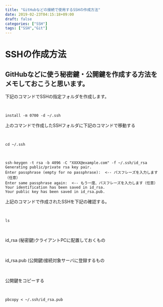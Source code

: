 ```yaml
---
title: "GitHubなどの接続で使用するSSHの作成方法"
date: 2019-02-23T04:15:18+09:00
draft: false
categories: ["SSH"]
tags: ["SSH","Git"]
---
```


# SSHの作成方法

## GitHubなどに使う秘密鍵・公開鍵を作成する方法をメモしておこうと思います。

下記のコマンドでSSHの指定フォルダを作成します。

<br>


``` commnd:
install -m 0700 -d ~/.ssh
```     

上のコマンドで作成したSSHフォルダに下記のコマンドで移動する

<br>

``` commnd:
cd ~/.ssh
```   

<br>

``` commnd:
ssh-keygen -t rsa -b 4096 -C "XXXX@example.com" -f ~/.ssh/id_rsa
Generating public/private rsa key pair.
Enter passphrase (empty for no passphrase):  <-- パスフレーズを入力します（任意）
Enter same passphrase again:  <-- もう一度、パスフレーズを入力します（任意）
Your identification has been saved in id_rsa.
Your public key has been saved in id_rsa.pub.
```   

上記のコマンドで作成されたSSHを下記の確認する。

<br>

``` commnd:
ls
```   

<br>

id_rsa            (秘密鍵)クライアントPCに配置しておくもの

<br>

id_rsa.pub     (公開鍵)接続対象サーバに登録するもの

<br>

公開鍵をコピーする

<br>

``` commnd:
pbcopy < ~/.ssh/id_rsa.pub
```   
